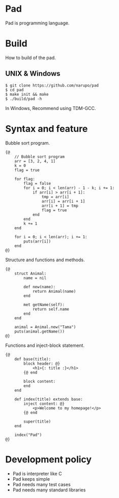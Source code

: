# Pad

Pad is programming language.

# Build

How to build of the pad.

## UNIX & Windows

    $ git clone https://github.com/narupo/pad
    $ cd pad
    $ make init && make
    $ ./build/pad -h

In Windows, Recommend using TDM-GCC.

# Syntax and feature

Bubble sort program.

```
{@
    // Bubble sort program
    arr = [3, 2, 4, 1]
    k = 0
    flag = true

    for flag:
        flag = false
        for i = 0; i < len(arr) - 1 - k; i += 1:
            if arr[i] > arr[i + 1]:
                tmp = arr[i]
                arr[i] = arr[i + 1]
                arr[i + 1] = tmp
                flag = true
            end
        end
        k += 1
    end

    for i = 0; i < len(arr); i += 1:
        puts(arr[i])
    end
@}
```

Structure and functions and methods.

```
{@
    struct Animal:
        name = nil

        def new(name):
            return Animal(name)
        end

        met getName(self):
            return self.name
        end
    end

    animal = Animal.new("Tama")
    puts(animal.getName())
@}
```

Functions and inject-block statement.

```
{@
    def base(title):
        block header: @}
            <h1>{: title :}</h1>
        {@ end

        block content:
        end
    end

    def index(title) extends base:
        inject content: @}
            <p>Welcome to my homepage!</p>
        {@ end

        super(title)
    end

    index("Pad")
@}
```

# Development policy

* Pad is interpreter like C 
* Pad keeps simple
* Pad needs many test cases
* Pad needs many standard libraries


